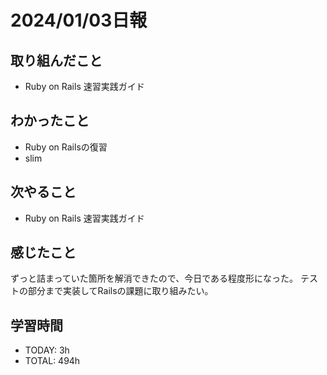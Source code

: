 # 2024/01/03日報
## 取り組んだこと
- Ruby on Rails 速習実践ガイド

## わかったこと
- Ruby on Railsの復習
- slim

## 次やること
- Ruby on Rails 速習実践ガイド

## 感じたこと
ずっと詰まっていた箇所を解消できたので、今日である程度形になった。
テストの部分まで実装してRailsの課題に取り組みたい。

## 学習時間
- TODAY: 3h
- TOTAL: 494h
